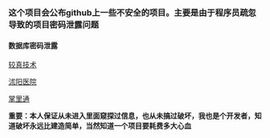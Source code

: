 ### 这个项目会公布github上一些不安全的项目。主要是由于程序员疏忽导致的项目密码泄露问题 

#### 数据库密码泄露

[较真技术](jiaozhen)

[沭阳医院](shuyang)

[掌里通](zhanglitong)







**重要：本人保证从未进入里面窥探过信息，也从未搞过破坏，我也是个开发者，知道破坏永远比建造简单，当然知道一个项目要耗费多大心血**